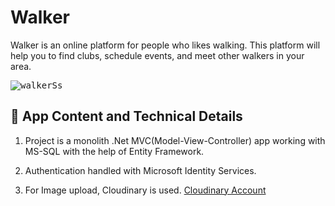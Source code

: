 # Walker

Walker is an online platform for people who likes walking. This platform will help you to find clubs, schedule events, and meet other walkers in your area. 

<kbd>![walkerSs](https://github.com/user-attachments/assets/0e0bcb70-d1a3-4e38-9f92-21654e87db50)</kbd>


## 🏃 App Content and Technical Details

1. Project is a monolith .Net MVC(Model-View-Controller) app working with MS-SQL with the help of Entity Framework.
   

2. Authentication handled with Microsoft Identity Services.
   
3. For Image upload, Cloudinary is used. [Cloudinary Account](https://cloudinary.com/users/register/free)
   



